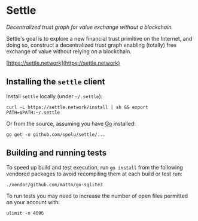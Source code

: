 # Settle

*Decentralized trust graph for value exchange without a blockchain.*

Settle's goal is to explore a new financial trust primitive on the Internet,
and doing so, construct a decentralized trust graph enabling (totally) free
exchange of value without relying on a blockchain.

[https://settle.network](https://settle.network)

## Installing the `settle` client

Install `settle` locally (under `~/.settle`):
```
curl -L https://settle.network/install | sh && export PATH=$PATH:~/.settle
```

Or from the source, assuming you have [Go](https://golang.org/) installed:
```
go get -u github.com/spolu/settle/...
```

## Building and running tests

To speed up build and test execution, run `go install` from the following
vendored packages to avoid recompiling them at each build or test run:

```
./vendor/github.com/mattn/go-sqlite3
```

To run tests you may need to increase the number of open files permitted on
your account with:

```
ulimit -n 4096
```
